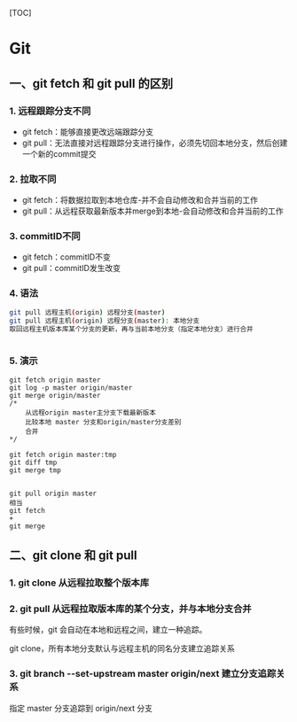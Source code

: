 [TOC]

# Git

## 一、git fetch 和 git pull 的区别

### 1. 远程跟踪分支不同

+ git fetch：能够直接更改远端跟踪分支
+ git pull：无法直接对远程跟踪分支进行操作，必须先切回本地分支，然后创建一个新的commit提交

### 2. 拉取不同

+ git fetch：将数据拉取到本地仓库-并不会自动修改和合并当前的工作
+ git pull：从远程获取最新版本并merge到本地-会自动修改和合并当前的工作

### 3. commitID不同

+ git fetch：commitID不变
+ git pull：commitID发生改变

### 4. 语法

```bash
git pull 远程主机(origin) 远程分支(master)
git pull 远程主机(origin) 远程分支(master): 本地分支
取回远程主机版本库某个分支的更新，再与当前本地分支（指定本地分支）进行合并



```



### 5. 演示

```shell
git fetch origin master
git log -p master origin/master
git merge origin/master
/*
	从远程origin master主分支下载最新版本
	比较本地 master 分支和origin/master分支差别
	合并
*/

git fetch origin master:tmp
git diff tmp
git merge tmp


git pull origin master
相当
git fetch
+
git merge

```



## 二、git clone 和 git pull

### 1. git clone 从远程拉取整个版本库

### 2. git pull 从远程拉取版本库的某个分支，并与本地分支合并

有些时候，git 会自动在本地和远程之间，建立一种追踪。

git clone，所有本地分支默认与远程主机的同名分支建立追踪关系

### 3. git branch --set-upstream master origin/next 建立分支追踪关系

指定 master 分支追踪到 origin/next 分支

